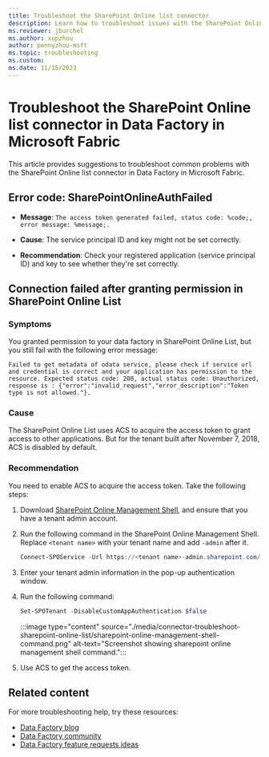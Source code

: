 ```yaml
---
title: Troubleshoot the SharePoint Online list connector
description: Learn how to troubleshoot issues with the SharePoint Online list connector in Data Factory in Microsoft Fabric.
ms.reviewer: jburchel
ms.author: xupzhou
author: pennyzhou-msft
ms.topic: troubleshooting
ms.custom:
ms.date: 11/15/2023
---
```


# Troubleshoot the SharePoint Online list connector in Data Factory in Microsoft Fabric

This article provides suggestions to troubleshoot common problems with the SharePoint Online list connector in Data Factory in Microsoft Fabric.

## Error code: SharePointOnlineAuthFailed

- **Message**: `The access token generated failed, status code: %code;, error message: %message;.`

- **Cause**: The service principal ID and key might not be set correctly.

- **Recommendation**:  Check your registered application (service principal ID) and key to see whether they're set correctly.

## Connection failed after granting permission in SharePoint Online List 

### Symptoms 

You granted permission to your data factory in SharePoint Online List, but you still fail with the following error message:

`Failed to get metadata of odata service, please check if service url and credential is correct and your application has permission to the resource. Expected status code: 200, actual status code: Unauthorized, response is : {"error":"invalid_request","error_description":"Token type is not allowed."}.`

### Cause 

The SharePoint Online List uses ACS to acquire the access token to grant access to other applications. But for the tenant built after November 7, 2018, ACS is disabled by default. 

### Recommendation

You need to enable ACS to acquire the access token. Take the following steps:  

1. Download [SharePoint Online Management Shell](https://www.microsoft.com/download/details.aspx?id=35588#:~:text=The%20SharePoint%20Online%20Management%20Shell%20has%20a%20new,and%20saving%20the%20file%20to%20your%20hard%20disk.), and ensure that you have a tenant admin account. 
1. Run the following command in the SharePoint Online Management Shell. Replace `<tenant name>` with your tenant name and add `-admin` after it.  

   ```powershell
   Connect-SPOService -Url https://<tenant name>-admin.sharepoint.com/ 
   ```
1. Enter your tenant admin information in the pop-up authentication window. 
1. Run the following command:

   ```powershell
   Set-SPOTenant -DisableCustomAppAuthentication $false 
   ```
    :::image type="content" source="./media/connector-troubleshoot-sharepoint-online-list/sharepoint-online-management-shell-command.png" alt-text="Screenshot showing  sharepoint online management shell command.":::

1. Use ACS to get the access token. 


## Related content

For more troubleshooting help, try these resources:

- [Data Factory blog](https://blog.fabric.microsoft.com/en-us/blog/category/data-factory)
- [Data Factory community](https://community.fabric.microsoft.com/t5/Data-Factory-preview-Community/ct-p/datafactory)
- [Data Factory feature requests ideas](https://ideas.fabric.microsoft.com/)

